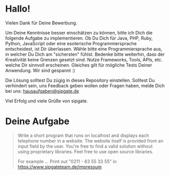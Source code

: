 # Hallo!

Vielen Dank für Deine Bewerbung.

Um Deine Kenntnisse besser einschätzen zu können, bitte ich Dich die folgende Aufgabe zu implementieren. Ob Du Dich für Java, PHP, Ruby, Python, JavaScript oder eine esoterische Programmiersprache entscheidest, ist Dir überlassen. Wähle bitte eine Programmiersprache aus, in welcher Du Dich am "sichersten" fühlst. Bedenke bitte weiterhin, dass der Kreativität keine Grenzen gesetzt sind. Nutze Frameworks, Tools, APIs, etc. welche Dir sinnvoll erscheinen. Gleiches gilt für mögliche Tests Deiner Anwendung. Wir sind gespannt :)

Die Lösung solltest Du zügig in dieses Repository einstellen. Solltest Du verhindert sein, uns Feedback geben wollen oder Fragen haben, melde Dich bei uns: hausaufgaben@sipgate.de

Viel Erfolg und viele Grüße von sipgate.


# Deine Aufgabe

> Write a short program that runs on localhost and displays each telephone number in a website.
> The website itself is provided from an input field by the user.
> You're free to find a valid solution without using proprietary libraries.
> Feel free to use open source libraries.
> 
> For example ...
> Print out "0211 - 63 55 33 55" in https://www.sipgateteam.de/impressum
